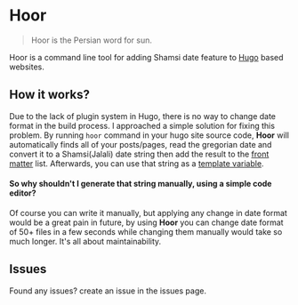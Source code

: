 # Hoor

> Hoor is the Persian word for sun.

Hoor is a command line tool for adding Shamsi date feature to [Hugo](http://gohugo.io)
based websites.

## How it works?

Due to the lack of plugin system in Hugo, there is no way to change date format
in the build process. I approached a simple solution for fixing this problem. By
running `hoor` command in your hugo site source code, **Hoor** will automatically
finds all of your posts/pages, read the gregorian date and convert it to a Shamsi(Jalali) 
date string then add the result to the [front matter](https://gohugo.io/content/front-matter/)
list. Afterwards, you can use that string as a [template variable](https://gohugo.io/templates/variables/).

#### So why shouldn't I generate that string manually, using a simple code editor?

Of course you can write it manually, but applying any change in date format would
be a great pain in future, by using **Hoor** you can change date format of 50+ files
in a few seconds while changing them manually would take so much longer. It's all
about maintainability.

## Issues

Found any issues? create an issue in the issues page.